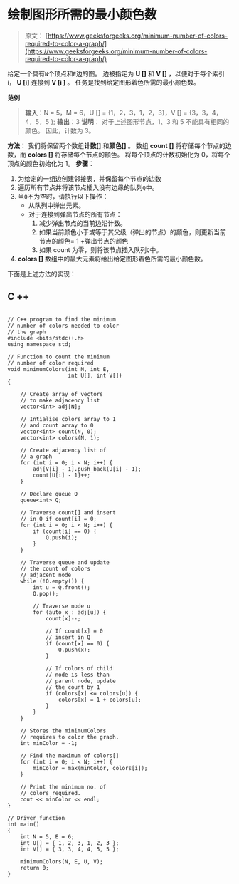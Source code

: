 # 绘制图形所需的最小颜色数

> 原文： [https://www.geeksforgeeks.org/minimum-number-of-colors-required-to-color-a-graph/](https://www.geeksforgeeks.org/minimum-number-of-colors-required-to-color-a-graph/)

给定一个具有`N`个顶点和`E`边的图。 边被指定为 **U []** 和 **V []** ，以便对于每个索引 i， **U [i]** 连接到 **V [i ]** 。 任务是找到给定图形着色所需的最小颜色数。

**范例**

> **输入**：N = 5，M = 6，U [] = {1，2，3，1，2，3}，V [] = {3，3，4，4，5，5 };
> **输出**：3
> **说明**：
> 对于上述图形节点，1、3 和 5 不能具有相同的颜色。 因此，计数为 3。

**方法**：
我们将保留两个数组**计数[]** 和**颜色[]** 。 数组 **count []** 将存储每个节点的边数，而 **colors []** 将存储每个节点的颜色。 将每个顶点的计数初始化为 0，将每个顶点的颜色初始化为 1。
**步骤**：

1.  为给定的一组边创建邻接表，并保留每个节点的边数
2.  遍历所有节点并将该节点插入没有边缘的队列`Q`中。
3.  当`Q`不为空时，请执行以下操作：
    *   从队列中弹出元素。
    *   对于连接到弹出节点的所有节点：
        1.  减少弹出节点的当前边沿计数。
        2.  如果当前颜色小于或等于其父级（弹出的节点）的颜色，则更新当前节点的颜色= 1 +弹出节点的颜色
        3.  如果 count 为零，则将该节点插入队列`Q`中。
4.  **colors []** 数组中的最大元素将给出给定图形着色所需的最小颜色数。

下面是上述方法的实现：

## C ++

```

// C++ program to find the minimum 
// number of colors needed to color 
// the graph 
#include <bits/stdc++.h> 
using namespace std; 

// Function to count the minimum 
// number of color required 
void minimumColors(int N, int E, 
                   int U[], int V[]) 
{ 

    // Create array of vectors 
    // to make adjacency list 
    vector<int> adj[N]; 

    // Intialise colors array to 1 
    // and count array to 0 
    vector<int> count(N, 0); 
    vector<int> colors(N, 1); 

    // Create adjacency list of 
    // a graph 
    for (int i = 0; i < N; i++) { 
        adj[V[i] - 1].push_back(U[i] - 1); 
        count[U[i] - 1]++; 
    } 

    // Declare queue Q 
    queue<int> Q; 

    // Traverse count[] and insert 
    // in Q if count[i] = 0; 
    for (int i = 0; i < N; i++) { 
        if (count[i] == 0) { 
            Q.push(i); 
        } 
    } 

    // Traverse queue and update 
    // the count of colors 
    // adjacent node 
    while (!Q.empty()) { 
        int u = Q.front(); 
        Q.pop(); 

        // Traverse node u 
        for (auto x : adj[u]) { 
            count[x]--; 

            // If count[x] = 0 
            // insert in Q 
            if (count[x] == 0) { 
                Q.push(x); 
            } 

            // If colors of child 
            // node is less than 
            // parent node, update 
            // the count by 1 
            if (colors[x] <= colors[u]) { 
                colors[x] = 1 + colors[u]; 
            } 
        } 
    } 

    // Stores the minimumColors 
    // requires to color the graph. 
    int minColor = -1; 

    // Find the maximum of colors[] 
    for (int i = 0; i < N; i++) { 
        minColor = max(minColor, colors[i]); 
    } 

    // Print the minimum no. of 
    // colors required. 
    cout << minColor << endl; 
} 

// Driver function 
int main() 
{ 
    int N = 5, E = 6; 
    int U[] = { 1, 2, 3, 1, 2, 3 }; 
    int V[] = { 3, 3, 4, 4, 5, 5 }; 

    minimumColors(N, E, U, V); 
    return 0; 
} 

```